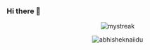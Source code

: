 ### Hi there 👋

<p align="center"> <img src="https://github-readme-streak-stats.herokuapp.com/?user=SalaniLeo&theme=dark" alt="mystreak"/>
<p align="center"> <img src="https://github-readme-stats.vercel.app/api?username=SalaniLeo&show_icons=true&theme=gotham" alt="abhisheknaiidu" />
